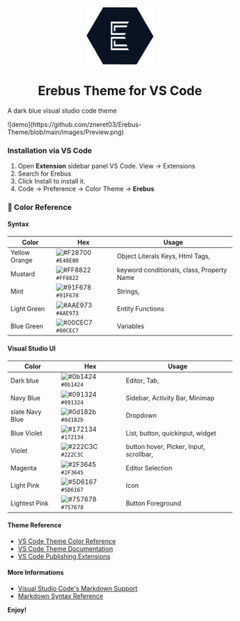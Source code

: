 <div align="center">
    <img src="https://github.com/zneret03/Erebus-Theme/blob/main/images/Logo.png" width="150"/>

<h1 align="center">
Erebus Theme for VS Code
</h1>
</div>

<p>A dark blue visual studio code theme</p>
![demo](https://github.com/zneret03/Erebus-Theme/blob/main/images/Preview.png)

### Installation via VS Code

1. Open **Extension** sidebar panel VS Code. View → Extensions
2. Search for Erebus
3. Click Install to install it.
4. Code → Preference → Color Theme → **Erebus**

### 🎨 Color Reference

#### Syntax

| Color         | Hex                                                                | Usage                                      |
| ------------- | ------------------------------------------------------------------ | ------------------------------------------ |
| Yellow Orange | ![#F28700](https://via.placeholder.com/10/F28700?text=+) `#E48E00` | Object Literals Keys, Html Tags,           |
| Mustard       | ![#FF8822](https://via.placeholder.com/10/FF8822?text=+) `#FF8822` | keyword conditionals, class, Property Name |
| Mint          | ![#91F678](https://via.placeholder.com/10/91F678?text=+) `#91F678` | Strings,                                   |
| Light Green   | ![#AAE973](https://via.placeholder.com/10/AAE973?text=+) `#AAE973` | Entity Functions                           |
| Blue Green    | ![#00CEC7](https://via.placeholder.com/10/00CEC7?text=+) `#00CEC7` | Variables                                  |

#### Visual Studio UI

| Color           | Hex                                                                | Usage                                   |
| --------------- | ------------------------------------------------------------------ | --------------------------------------- |
| Dark blue       | ![#0b1424](https://via.placeholder.com/10/0b1424?text=+) `#0b1424` | Editor, Tab,                            |
| Navy Blue       | ![#091324](https://via.placeholder.com/10/091324?text=+) `#091324` | Sidebar, Activity Bar, Minimap          |
| slate Navy Blue | ![#0d182b](https://via.placeholder.com/10/0d182b?text=+) `#0d182b` | Dropdown                                |
| Blue Violet     | ![#172134](https://via.placeholder.com/10/172134?text=+) `#172134` | List, button, quickinput, widget        |
| Violet          | ![#222C3C](https://via.placeholder.com/10/222C3C?text=+) `#222C3C` | button hover, Picker, Input, scrollbar, |
| Magenta         | ![#2F3645](https://via.placeholder.com/10/2F3645?text=+) `#2F3645` | Editor Selection                        |
| Light Pink      | ![#5D6167](https://via.placeholder.com/10/5D6167?text=+) `#5D6167` | Icon                                    |
| Lightest Pink   | ![#757678](https://via.placeholder.com/10/757678?text=+) `#757678` | Button Foreground                       |

#### Theme Reference

- [VS Code Theme Color Reference](https://code.visualstudio.com/api/references/theme-color)
- [VS Code Theme Documentation](https://code.visualstudio.com/api/extension-capabilities/theming)
- [VS Code Publishing Extensions](https://code.visualstudio.com/api/working-with-extensions/publishing-extension)

#### More Informations

- [Visual Studio Code's Markdown Support](http://code.visualstudio.com/docs/languages/markdown)
- [Markdown Syntax Reference](https://help.github.com/articles/markdown-basics/)

**Enjoy!**
